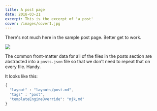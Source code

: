 ```yaml
---
title: A post page
date: 2018-03-21
excerpt: This is the excerpt of 'a post'
cover: /images/cover1.jpg
---
```


There's not much here in the sample post page. Better get to work.

![](/images/cover1.jpg)

The common front-matter data for all of the files in the posts section are abstracted into a `posts.json` file so that we don't need to repeat that on every file. Handy.

It looks like this:

```js
{
  "layout" : "layouts/post.md",
  "tags" : "post",
  "templateEngineOverride": "njk,md"
}
```


